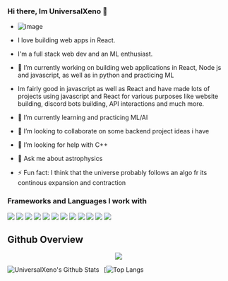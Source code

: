 ### Hi there, Im UniversalXeno 👋
- ![image](https://user-images.githubusercontent.com/73885838/152780342-90fbeb1b-25a4-4f49-8bb3-5105266fab2d.png) 
- I love building web apps in React.
- I'm a full stack web dev and an ML enthusiast.

- 🔭 I’m currently working on building web applications in React, Node js and javascript, as well as in python and practicing ML
- Im fairly good in javascript as well as React and have made lots of projects using javascript and React for various purposes like website building, discord bots building, API interactions and much more.
- 🌱 I’m currently learning and practicing ML/AI
- 👯 I’m looking to collaborate on some backend project ideas i have
- 🤔 I’m looking for help with C++
- 💬 Ask me about astrophysics
- ⚡ Fun fact: I think that the universe probably follows an algo fr its continous expansion and contraction

### Frameworks and Languages I work with
<a src="https://www.javascript.com/"><img src="https://img.icons8.com/color/48/000000/javascript.png"/></a>
<a src="https://reactjs.org/"><img src="https://img.icons8.com/color/48/000000/react-native.png"/></a>
<a src="https://www.typescriptlang.org/"><img src="https://img.icons8.com/color/48/000000/typescript.png"/></a>
<a src="https://nodejs.org/"><img src="https://img.icons8.com/color/48/000000/nodejs.png"/></a>
<a src="https://www.mongodb.com/"><img src="https://img.icons8.com/color/48/000000/mongodb.png"/></a>
<a src="https://www.docker.com/"><img src="https://img.icons8.com/color/48/000000/docker.png"/></a>
<a src="https://visualstudio.microsoft.com/"><img src="https://img.icons8.com/color/48/000000/visual-studio.png"/></a>
<a src="https://www.npmjs.com/"><img src="https://img.icons8.com/color/48/000000/npm.png"/></a>
<a src="https://getbootstrap.com/"><img src="https://img.icons8.com/color/48/000000/bootstrap.png"/></a>
<a src="https://github.com/"><img src="https://img.icons8.com/color/48/000000/github--v1.png"/></a>
<a src="https://www.w3schools.com/css/"><img src="https://img.icons8.com/color/48/000000/css3.png"/></a>
<a src="https://www.w3schools.com/html/"><img src="https://img.icons8.com/color/48/000000/html-5.png"/></a>



## Github Overview
<div align="center"><img src="https://github-profile-trophy.vercel.app/?username=coderXeno&theme=dracula&count_private=true"></div> 

<img align="left" alt="UniversalXeno's Github Stats" src="https://github-readme-stats.vercel.app/api?username=coderXeno&show_icons=true&theme=dracula" />    &nbsp;
[![Top Langs](https://github-readme-stats.vercel.app/api/top-langs/?username=coderXeno&theme=tokyonight&hide=batchfile)
